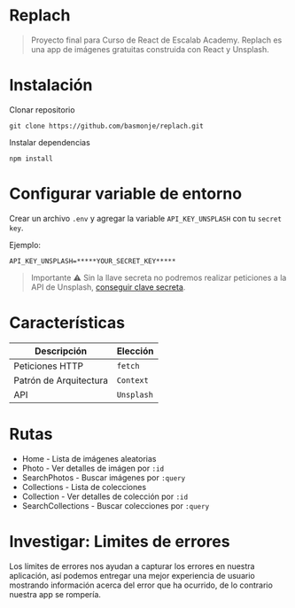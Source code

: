 # Replach

> Proyecto final para Curso de React de Escalab Academy. Replach es una app de imágenes gratuitas construida con React y Unsplash.

# Instalación

Clonar repositorio

```
git clone https://github.com/basmonje/replach.git
```

Instalar dependencias

```
npm install
```

# Configurar variable de entorno

Crear un archivo `.env` y agregar la variable `API_KEY_UNSPLASH` con tu `secret key`.

Ejemplo:

```.env
API_KEY_UNSPLASH=*****YOUR_SECRET_KEY*****
```

> Importante ⚠ Sin la llave secreta no podremos realizar peticiones a la API de Unsplash, [conseguir clave secreta](https://unsplash.com/developers).
# Características

| Descripción            | Elección   |
| ---------------------- | ---------- |
| Peticiones HTTP        | `fetch`    |
| Patrón de Arquitectura | `Context`  |
| API                    | `Unsplash` |

# Rutas

- Home - Lista de imágenes aleatorias
- Photo - Ver detalles de imágen por `:id`
- SearchPhotos - Buscar imágenes por `:query`
- Collections - Lista de colecciones
- Collection - Ver detalles de colección por `:id`
- SearchCollections - Buscar colecciones por `:query`

# Investigar: Limites de errores

Los límites de errores nos ayudan a capturar los errores en nuestra aplicación, así podemos entregar una mejor experiencia de usuario mostrando información acerca del error que ha ocurrido, de lo contrario nuestra app se rompería.
